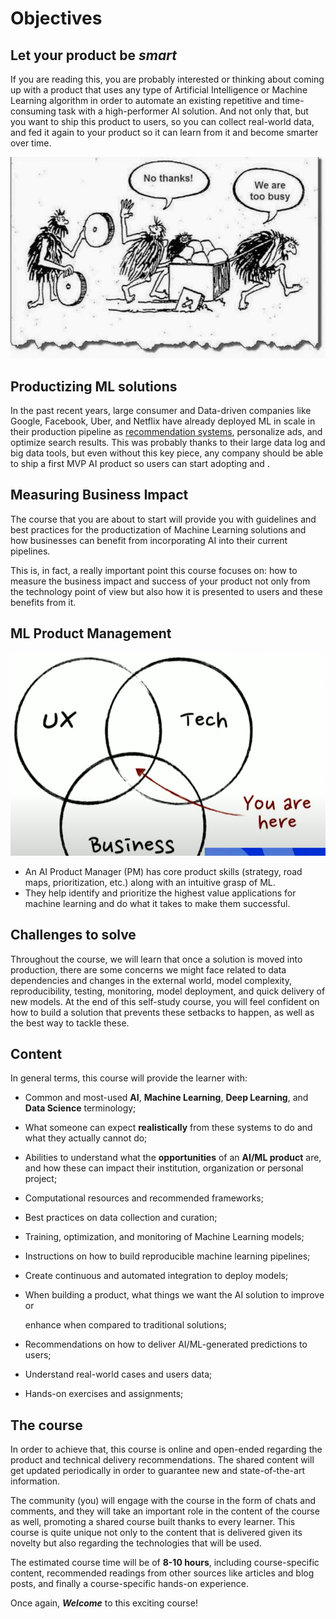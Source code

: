 # Objectives

## Let your product be _smart_

If you are reading this, you are probably interested or thinking about coming up with a product that uses any type of Artificial Intelligence or Machine Learning algorithm in order to automate an existing repetitive and time-consuming task with a high-performer AI solution. And not only that, but you want to ship this product to users, so you can collect real-world data, and fed it again to your product so it can learn from it and become smarter over time.

![We should see AI as part of the current innovation strategies and tools we have been offered.](../.gitbook/assets/0a4f6cee5752d6f5bbbcb09692964032.jpg)

## Productizing ML solutions

In the past recent years, large consumer and Data-driven companies like Google, Facebook, Uber, and Netflix have already deployed ML in scale in their production pipeline as [recommendation systems](https://research.google/pubs/pub45530/), personalize ads, and optimize search results. This was probably thanks to their large data log and big data tools, but even without this key piece, any company should be able to ship a first MVP AI product so users can start adopting and .

## Measuring Business Impact

The course that you are about to start will provide you with guidelines and best practices for the productization of Machine Learning solutions and how businesses can benefit from incorporating AI into their current pipelines.

This is, in fact, a really important point this course focuses on: how to measure the business impact and success of your product not only from the technology point of view but also how it is presented to users and these benefits from it.

## ML Product Management

![](../.gitbook/assets/screen_shot_2020-06-27_at_1.30.09_pm.png)

* An AI Product Manager \(PM\) has core product skills \(strategy, road maps, prioritization, etc.\) along with an intuitive grasp of ML.
* They help identify and prioritize the highest value applications for machine learning and do what it takes to make them successful.

## Challenges to solve

Throughout the course, we will learn that once a solution is moved into production, there are some concerns we might face related to data dependencies and changes in the external world, model complexity, reproducibility, testing, monitoring, model deployment, and quick delivery of new models. At the end of this self-study course, you will feel confident on how to build a solution that prevents these setbacks to happen, as well as the best way to tackle these.

## Content

In general terms, this course will provide the learner with:

* Common and most-used **AI**, **Machine Learning**, **Deep Learning**, and **Data Science** terminology;
* What someone can expect **realistically** from these systems to do and what they actually cannot do;
* Abilities to understand what the **opportunities** of an **AI/ML product** are, and how these can impact their institution, organization or personal project;
* Computational resources and recommended frameworks;
* Best practices on data collection and curation;
* Training, optimization, and monitoring of Machine Learning models;
* Instructions on how to build reproducible machine learning pipelines;
* Create continuous and automated integration to deploy models;
* When building a product, what things we want the AI solution to improve or

  enhance when compared to traditional solutions;

* Recommendations on how to deliver AI/ML-generated predictions to users;
* Understand real-world cases and users data;
* Hands-on exercises and assignments;

## The course

In order to achieve that, this course is online and open-ended regarding the product and technical delivery recommendations. The shared content will get updated periodically in order to guarantee new and state-of-the-art information. 

The community \(you\) will engage with the course in the form of chats and comments, and they will take an important role in the content of the course as well, promoting a shared course built thanks to every learner. This course is quite unique not only to the content that is delivered given its novelty but also regarding the technologies that will be used. 

The estimated course time will be of **8-10 hours**, including course-specific content, recommended readings from other sources like articles and blog posts, and finally a course-specific hands-on experience.

Once again, _**Welcome**_ to this exciting course!


